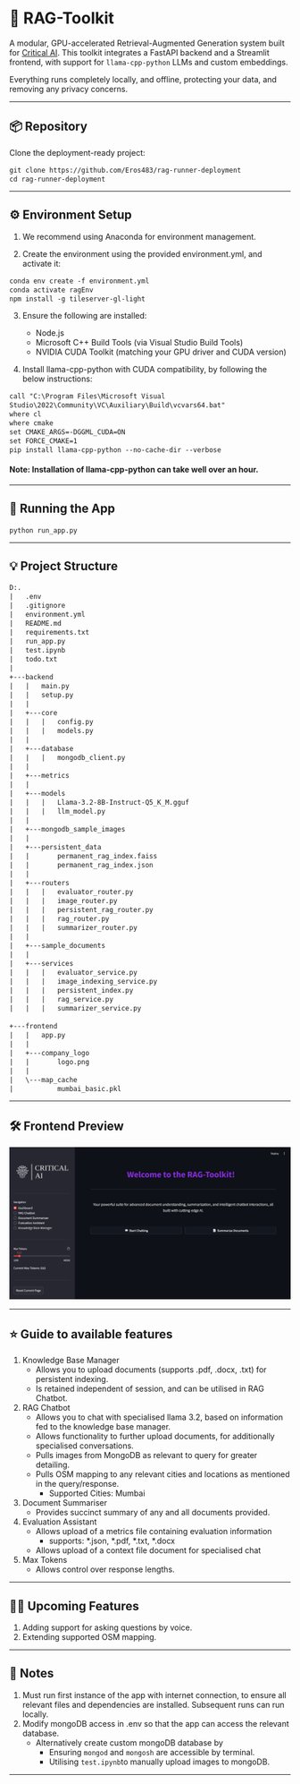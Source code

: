 # 🧠 RAG-Toolkit

A modular, GPU-accelerated Retrieval-Augmented Generation system built for [Critical AI](https://criticalai.in/). This toolkit integrates a FastAPI backend and a Streamlit frontend, with support for `llama-cpp-python` LLMs and custom embeddings.

Everything runs completely locally, and offline, protecting your data, and removing any privacy concerns.

---

## 📦 Repository

Clone the deployment-ready project:
```
git clone https://github.com/Eros483/rag-runner-deployment
cd rag-runner-deployment
```
---
## ⚙️ Environment Setup
1. We recommend using Anaconda for environment management.

2. Create the environment using the provided environment.yml, and activate it:
```
conda env create -f environment.yml
conda activate ragEnv
npm install -g tileserver-gl-light
```
3. Ensure the following are installed:

    - Node.js
    - Microsoft C++ Build Tools (via Visual Studio Build Tools)
    - NVIDIA CUDA Toolkit (matching your GPU driver and CUDA version)

4. Install llama-cpp-python with CUDA compatibility, by following the below instructions:
```
call "C:\Program Files\Microsoft Visual Studio\2022\Community\VC\Auxiliary\Build\vcvars64.bat"
where cl
where cmake
set CMAKE_ARGS=-DGGML_CUDA=ON
set FORCE_CMAKE=1
pip install llama-cpp-python --no-cache-dir --verbose
```
#### Note: Installation of llama-cpp-python can take well over an hour.
---

## 🚀 Running the App
```
python run_app.py
```
---
## 💡 Project Structure
```
D:.
|   .env
|   .gitignore
|   environment.yml
|   README.md
|   requirements.txt
|   run_app.py
|   test.ipynb
|   todo.txt
|
+---backend
|   |   main.py
|   |   setup.py
|   |
|   +---core
|   |   |   config.py
|   |   |   models.py
|   |
|   +---database
|   |   |   mongodb_client.py
|   |
|   +---metrics
|   |
|   +---models
|   |   |   Llama-3.2-8B-Instruct-Q5_K_M.gguf
|   |   |   llm_model.py
|   |
|   +---mongodb_sample_images
|   |
|   +---persistent_data
|   |       permanent_rag_index.faiss
|   |       permanent_rag_index.json
|   |
|   +---routers
|   |   |   evaluator_router.py
|   |   |   image_router.py
|   |   |   persistent_rag_router.py
|   |   |   rag_router.py
|   |   |   summarizer_router.py
|   |
|   +---sample_documents
|   |
|   +---services
|   |   |   evaluator_service.py
|   |   |   image_indexing_service.py
|   |   |   persistent_index.py
|   |   |   rag_service.py
|   |   |   summarizer_service.py

+---frontend
|   |   app.py
|   |
|   +---company_logo
|   |       logo.png
|   |
|   \---map_cache
|           mumbai_basic.pkl
```
---
## 🛠️ Frontend Preview
![Preview of Features](assets/dashboard.png)

---
## ⭐ Guide to available features
1. Knowledge Base Manager
    - Allows you to upload documents (supports .pdf, .docx, .txt) for persistent indexing.
    - Is retained independent of session, and can be utilised in RAG Chatbot.
2. RAG Chatbot
    - Allows you to chat with specialised llama 3.2, based on information fed to the knowledge base manager.
    - Allows functionality to further upload documents, for additionally specialised conversations.
    - Pulls images from MongoDB as relevant to query for greater detailing.
    - Pulls OSM mapping to any relevant cities and locations as mentioned in the query/response. 
        - Supported Cities: Mumbai
3. Document Summariser
    - Provides succinct summary of any and all documents provided.
4. Evaluation Assistant
    - Allows upload of a metrics file containing evaluation information
        - supports: *.json, *.pdf, *.txt, *.docx
    - Allows upload of a context file document for specialised chat
5. Max Tokens
    - Allows control over response lengths.
---
## 🧑‍💻 Upcoming Features
1. Adding support for asking questions by voice.
2. Extending supported OSM mapping.
---
## 💜 Notes
1. Must run first instance of the app with internet connection, to ensure all relevant files and dependencies are installed. Subsequent runs can run locally.
2. Modify mongoDB access in .env so that the app can access the relevant database.
    - Alternatively create custom mongoDB database by
        - Ensuring `mongod` and `mongosh` are accessible by terminal.
        - Utilising `test.ipynb`to manually upload images to mongoDB.
---
